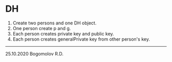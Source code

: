 # DH
1) Create two persons and one DH object.
2) One person create p and g.
3) Each person creates private key and public key.
2) Each person creates generalPrivate key from other person's key.
---------
25.10.2020 Bogomolov R.D.
